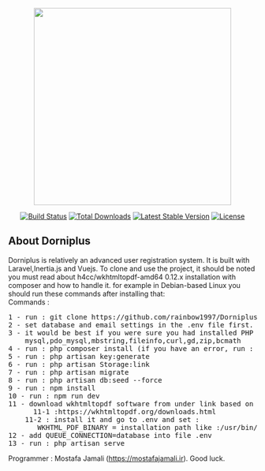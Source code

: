 <p align="center"><a href="https://laravel.com" target="_blank"><img src="https://raw.githubusercontent.com/laravel/art/master/logo-lockup/5%20SVG/2%20CMYK/1%20Full%20Color/laravel-logolockup-cmyk-red.svg" width="400"></a></p>

<p align="center">
<a href="https://travis-ci.org/laravel/framework"><img src="https://travis-ci.org/laravel/framework.svg" alt="Build Status"></a>
<a href="https://packagist.org/packages/laravel/framework"><img src="https://img.shields.io/packagist/dt/laravel/framework" alt="Total Downloads"></a>
<a href="https://packagist.org/packages/laravel/framework"><img src="https://img.shields.io/packagist/v/laravel/framework" alt="Latest Stable Version"></a>
<a href="https://packagist.org/packages/laravel/framework"><img src="https://img.shields.io/packagist/l/laravel/framework" alt="License"></a>
</p>

## About Dorniplus
<div class="flex flex-col leading-8">
<div>
 Dorniplus is relatively an advanced user registration system. It is built with Laravel,Inertia.js and Vuejs. To clone and use the project, it should be noted you must read about h4cc/wkhtmltopdf-amd64 0.12.x installation with composer and how to handle it. for example in Debian-based Linux you should run these commands after installing that:
</div>
<div>
Commands : 
<pre>
1 - run : git clone https://github.com/rainbow1997/Dorniplus.git
2 - set database and email settings in the .env file first. (do not run any commands)
3 - it would be best if you were sure you had installed PHP modules before. like :
    mysql,pdo_mysql,mbstring,fileinfo,curl,gd,zip,bcmath
4 - run : php composer install (if you have an error, run : rm composer.lock or delete composer.lock)
5 - run : php artisan key:generate 
6 - run : php artisan Storage:link
7 - run : php artisan migrate
8 - run : php artisan db:seed --force
9 - run : npm install
10 - run : npm run dev
11 - download wkhtmltopdf software from under link based on your system:
      11-1 :https://wkhtmltopdf.org/downloads.html
    11-2 : install it and go to .env and set : 
       WKHTML_PDF_BINARY = installation path like :/usr/bin/wkhtmltopdf or C:\wkhtmltopdf\bin\wkhtmltopdf)
12 - add QUEUE_CONNECTION=database into file .env 
13 - run : php artisan serve
</pre>

Programmer : Mostafa Jamali (https://mostafajamali.ir).
Good luck.
</div>
</div>
